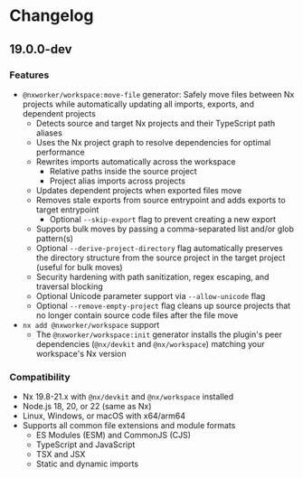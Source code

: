 # Changelog

## 19.0.0-dev

### Features

- `@nxworker/workspace:move-file` generator: Safely move files between Nx projects while automatically updating all imports, exports, and dependent projects
  - Detects source and target Nx projects and their TypeScript path aliases
  - Uses the Nx project graph to resolve dependencies for optimal performance
  - Rewrites imports automatically across the workspace
    - Relative paths inside the source project
    - Project alias imports across projects
  - Updates dependent projects when exported files move
  - Removes stale exports from source entrypoint and adds exports to target entrypoint
    - Optional `--skip-export` flag to prevent creating a new export
  - Supports bulk moves by passing a comma-separated list and/or glob pattern(s)
  - Optional `--derive-project-directory` flag automatically preserves the directory structure from the source project in the target project (useful for bulk moves)
  - Security hardening with path sanitization, regex escaping, and traversal blocking
  - Optional Unicode parameter support via `--allow-unicode` flag
  - Optional `--remove-empty-project` flag cleans up source projects that no longer contain source code files after the file move
- `nx add @nxworker/workspace` support
  - The `@nxworker/workspace:init` generator installs the plugin's peer dependencies (`@nx/devkit` and `@nx/workspace`) matching your workspace's Nx version

### Compatibility

- Nx 19.8-21.x with `@nx/devkit` and `@nx/workspace` installed
- Node.js 18, 20, or 22 (same as Nx)
- Linux, Windows, or macOS with x64/arm64
- Supports all common file extensions and module formats
  - ES Modules (ESM) and CommonJS (CJS)
  - TypeScript and JavaScript
  - TSX and JSX
  - Static and dynamic imports

